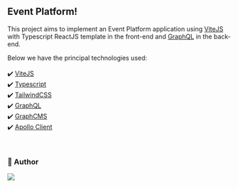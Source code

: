 ## Event Platform!

This project aims to implement an Event Platform application using [ViteJS](https://vitejs.dev/) with Typescript ReactJS template in the front-end and [GraphQL](https://graphql.org/) in the back-end.

Below we have the principal technologies used: <br><br>
:heavy_check_mark: [ViteJS](https://vitejs.dev/)<br>
:heavy_check_mark: [Typescript](https://www.typescriptlang.org/)<br>
:heavy_check_mark: [TailwindCSS](https://tailwindcss.com/)<br>
:heavy_check_mark: [GraphQL](https://graphql.org/)<br>
:heavy_check_mark: [GraphCMS](https://app.graphcms.com/)<br>
:heavy_check_mark: [Apollo Client](https://github.com/apollographql/)<br>

<br>

### :bust_in_silhouette: Author

<a href="http://www.linkedin.com/in/pmarcosfelipe](http://www.linkedin.com/in/pmarcosfelipe" target="_blank">
  <img src="https://img.shields.io/badge/LinkedIn-0077B5?style=for-the-badge&logo=linkedin&logoColor=white"/>
</a>
